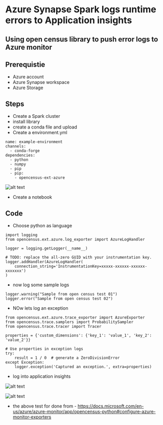 # Azure Synapse Spark logs runtime errors to Application insights

## Using open census library to push error logs to Azure monitor

## Prerequistie

- Azure account
- Azure Synapse workspace
- Azure Storage

## Steps

- Create a Spark cluster
- install library
- create a conda file and upload
- Create a environment.yml

```
name: example-environment
channels:
  - conda-forge
dependencies:
  - python
  - numpy
  - pip
  - pip:
    - opencensus-ext-azure
```

![alt text](https://github.com/balakreshnan/Samples2021/blob/main/Synapseworkspace/images/opencensus1.jpg "Service Health")

- Create a notebook

## Code

- Choose python as language

```
import logging
from opencensus.ext.azure.log_exporter import AzureLogHandler

logger = logging.getLogger(__name__)
```

```
# TODO: replace the all-zero GUID with your instrumentation key.
logger.addHandler(AzureLogHandler(
    connection_string='InstrumentationKey=xxxxx-xxxxxx-xxxxxx-xxxxxxx')
)
```

- now log some sample logs

```
logger.warning("Sample from open census test 01")
logger.error("Sample from open census test 02")
```

- NOw lets log an exception

```
from opencensus.ext.azure.trace_exporter import AzureExporter
from opencensus.trace.samplers import ProbabilitySampler
from opencensus.trace.tracer import Tracer
```

```
properties = {'custom_dimensions': {'key_1': 'value_1', 'key_2': 'value_2'}}

# Use properties in exception logs
try:
    result = 1 / 0  # generate a ZeroDivisionError
except Exception:
    logger.exception('Captured an exception.', extra=properties)
```

- log into application insights

![alt text](https://github.com/balakreshnan/Samples2021/blob/main/adb/images/opencensus3.jpg "Service Health")

![alt text](https://github.com/balakreshnan/Samples2021/blob/main/adb/images/opencensus4.jpg "Service Health")

- the above test for done from - https://docs.microsoft.com/en-us/azure/azure-monitor/app/opencensus-python#configure-azure-monitor-exporters